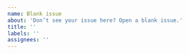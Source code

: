 ```yaml
---
name: Blank issue
about: 'Don’t see your issue here? Open a blank issue.'
title: ''
labels: ''
assignees: ''
---
```

